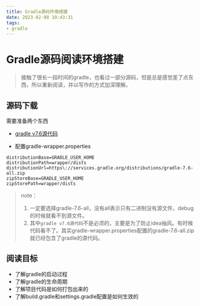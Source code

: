 ```yaml
---
title: Gradle源码环境搭建
date: 2023-02-08 10:43:31
tags: 
- gradle
---
```






# Gradle源码阅读环境搭建

> 接触了很长一段时间的gradle，也看过一部分源码，但是总是感觉差了点东西，所以重新阅读，并以写作的方式加深理解。



## 源码下载

需要准备两个东西

- [gradle v7.6源代码](https://github.com/gradle/gradle/releases/tag/v7.6.0)

- 配置gradle-wrapper.properties 

```properties
distributionBase=GRADLE_USER_HOME
distributionPath=wrapper/dists
distributionUrl=https\://services.gradle.org/distributions/gradle-7.6-all.zip
zipStoreBase=GRADLE_USER_HOME
zipStorePath=wrapper/dists
```

> note：
>
> 1. 一定要选择gradle-7.6-all，没有all表示只有二进制没有源文件，debug的时候就看不到源文件。
> 2.  其中`gradle v7.6源代码`不是必须的，主要是为了防止idea抽风。有时候代码看不了。其实gradle-wrapper.properties配置的gradle-7.6-all.zip就已经包含了gradle的源代码。



## 阅读目标



- 了解gradle的启动过程
- 了解gradle的生命周期
- 了解项目代码是如何打包出来的
- 了解build.gradle和settings.gradle配置是如何生效的